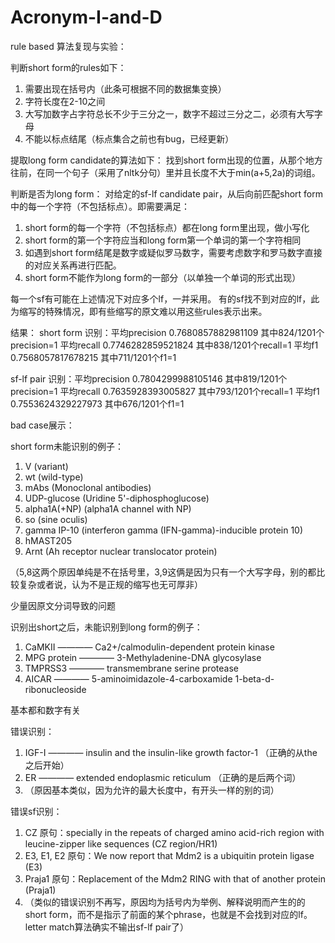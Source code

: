# Acronym-I-and-D

rule based 算法复现与实验：

判断short form的rules如下：

1.  需要出现在括号内（此条可根据不同的数据集变换）
2.  字符长度在2-10之间
3.  大写加数字占字符总长不少于三分之一，数字不超过三分之二，必须有大写字母
4.  不能以标点结尾（标点集合之前也有bug，已经更新）

提取long form candidate的算法如下：
找到short form出现的位置，从那个地方往前，在同一个句子（采用了nltk分句）里并且长度不大于min(a+5,2a)的词组。

判断是否为long form：
对给定的sf-lf candidate pair，从后向前匹配short form中的每一个字符（不包括标点）。即需要满足：
1. short form的每一个字符（不包括标点）都在long form里出现，做小写化
2. short form的第一个字符应当和long form第一个单词的第一个字符相同
3. 如遇到short form结尾是数字或疑似罗马数字，需要考虑数字和罗马数字直接的对应关系再进行匹配。
4. short form不能作为long form的一部分（以单独一个单词的形式出现）

每一个sf有可能在上述情况下对应多个lf，一并采用。
有的sf找不到对应的lf，此为缩写的特殊情况，即有些缩写的原文难以用这些rules表示出来。


结果：
short form 识别：平均precision 0.7680857882981109 其中824/1201个precision=1  平均recall 0.7746282859521824 其中838/1201个recall=1  平均f1 0.7568057817678215  其中711/1201个f1=1

sf-lf pair 识别：平均precision 0.7804299988105146 其中819/1201个precision=1  平均recall 0.7635928393005827 其中793/1201个recall=1  平均f1 0.7553624329227973  其中676/1201个f1=1

bad case展示：

short form未能识别的例子：

1. V (variant)
2. wt (wild-type)
3. mAbs (Monoclonal antibodies)
4. UDP-glucose (Uridine 5'-diphosphoglucose)
5. alpha1A(+NP) (alpha1A channel with NP)
6. so (sine oculis)
7. gamma IP-10 (interferon gamma (IFN-gamma)-inducible protein 10)
8. hMAST205 
9. Arnt (Ah receptor nuclear translocator protein)

（5,8这两个原因单纯是不在括号里，3,9这俩是因为只有一个大写字母，别的都比较复杂或者说，认为不是正规的缩写也无可厚非）

少量因原文分词导致的问题

识别出short之后，未能识别到long form的例子：
1. CaMKII ———— Ca2+/calmodulin-dependent protein kinase
2. MPG protein ———— 3-Methyladenine-DNA glycosylase
3. TMPRSS3 ———— transmembrane serine protease
4. AICAR ———— 5-aminoimidazole-4-carboxamide 1-beta-d-ribonucleoside

基本都和数字有关

错误识别：
1. IGF-I ———— insulin and the insulin-like growth factor-1  （正确的从the之后开始）
2. ER ———— extended endoplasmic reticulum （正确的是后两个词）
3. （原因基本类似，因为允许的最大长度中，有开头一样的别的词）

错误sf识别：
1. CZ  原句：specially in the repeats of charged amino acid-rich region with leucine-zipper like sequences (CZ region/HR1)
2. E3, E1, E2  原句：We now report that Mdm2 is a ubiquitin protein ligase (E3)
3. Praja1  原句：Replacement of the Mdm2 RING with that of another protein (Praja1)
4. （类似的错误识别不再写，原因均为括号内为举例、解释说明而产生的的short form，而不是指示了前面的某个phrase，也就是不会找到对应的lf。letter match算法确实不输出sf-lf pair了）


